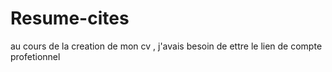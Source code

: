 # Resume-cites
au cours de la creation de mon cv , j'avais besoin de ettre le lien de compte profetionnel
